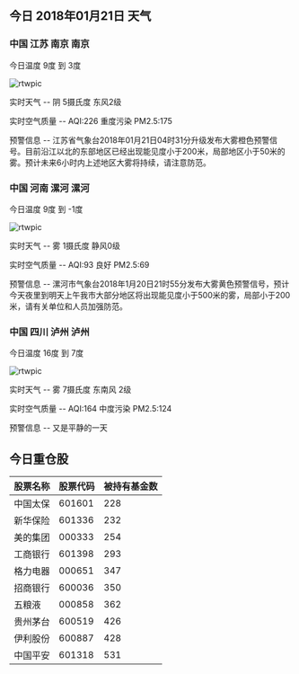 ## 今日 2018年01月21日 天气
### 中国 江苏 南京 南京

今日温度 9度 到 3度

![rtwpic](http://app1.showapi.com/weather/icon/night/02.png)

实时天气 -- 阴 5摄氏度 东风2级

实时空气质量 -- AQI:226 重度污染 PM2.5:175

预警信息 -- 江苏省气象台2018年01月21日04时31分升级发布大雾橙色预警信号。目前沿江以北的东部地区已经出现能见度小于200米，局部地区小于50米的雾。预计未来6小时内上述地区大雾将持续，请注意防范。
    
### 中国 河南 漯河 漯河

今日温度 9度 到 -1度

![rtwpic](http://app1.showapi.com/weather/icon/night/18.png)

实时天气 -- 雾 1摄氏度 静风0级

实时空气质量 -- AQI:93 良好 PM2.5:69

预警信息 -- 漯河市气象台2018年1月20日21时55分发布大雾黄色预警信号，预计今天夜里到明天上午我市大部分地区将出现能见度小于500米的雾，局部小于200米，请有关单位和人员加强防范。
    
### 中国 四川 泸州 泸州

今日温度 16度 到 7度

![rtwpic](http://app1.showapi.com/weather/icon/night/18.png)

实时天气 -- 雾 7摄氏度 东南风 2级

实时空气质量 -- AQI:164 中度污染 PM2.5:124

预警信息 -- 又是平静的一天
    
## 今日重仓股 

|股票名称|股票代码|被持有基金数|
|---|---|---|
|中国太保|601601|228|
|新华保险|601336|232|
|美的集团|000333|254|
|工商银行|601398|293|
|格力电器|000651|347|
|招商银行|600036|350|
|五粮液|000858|362|
|贵州茅台|600519|426|
|伊利股份|600887|428|
|中国平安|601318|531|
